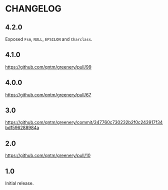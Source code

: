 # CHANGELOG

## 4.2.0

Exposed `Fsm`, `NULL`, `EPSILON` and `Charclass`.

## 4.1.0

https://github.com/qntm/greenery/pull/99

## 4.0.0

https://github.com/qntm/greenery/pull/67

## 3.0

https://github.com/qntm/greenery/commit/347760c730232b2f0c243917f34bdf596288984a

## 2.0

https://github.com/qntm/greenery/pull/10

## 1.0

Initial release.
